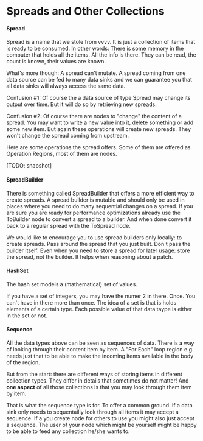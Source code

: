 # Spreads and Other Collections

#### Spread
Spread is a name that we stole from vvvv. It is just a collection of items that is ready to be consumed. In other words: There is some memory in the computer that holds all the items. All the info is there. They can be read, the count is known, their values are known.

What's more though: A spread can't mutate. A spread coming from one data source can be fed to many data sinks and we can guarantee you that all data sinks will always access the same data.

Confusion #1:
Of course the a data source of type Spread may change its output over time. But it will do so by retrieving new spreads. 

Confusion #2:
Of course there are nodes to "change" the content of a spread. You may want to write a new value into it, delete something or add some new item. But again these operations will create new spreads. They won't change the spread coming from upstream.

Here are some operations the spread offers. Some of them are offered as Operation Regions, most of them are nodes.

[TODO: snapshot]

#### SpreadBuilder
There is something called SpreadBuilder that offers a more efficient way to create spreads. A spread builder is mutable and should only be used in places where you need to do many sequential changes on a spread. If you are sure you are ready for performance optimizations already use the ToBuilder node to convert a spread to a builder. And when done convert it back to a regular spread with the ToSpread node. 

We would like to encourage you to use spread builders only locally: to create spreads. Pass around the spread that you just built. Don't pass the builder itself. Even when you need to store a spread for later usage: store the spread, not the builder. It helps when reasoning about a patch.

#### HashSet
The hash set models a (mathematical) set of values.

If you have a set of integers, you may have the numer 2 in there. Once. You can't have in there more than once. The idea of a set is that is holds elements of a certain type. Each possible value of that data taype is either in the set or not.

#### Sequence
All the data types above can be seen as sequences of data.
There is a way of looking through their content item by item.
A "For Each" loop region e.g. needs just that to be able to make the incoming items available in the body of the region.

But from the start: there are different ways of storing items in different collection types. They differ in details that sometimes do not matter! And **one aspect** of all those collections is that you may look through them item by item. 

That is what the sequence type is for. To offer a common ground. If a data sink only needs to sequentailly look through all items it may accept a sequence. If a you create node for others to use you might also just accept a sequence. The user of your node which might be yourself might be happy to be able to feed any collection he/she wants to.



